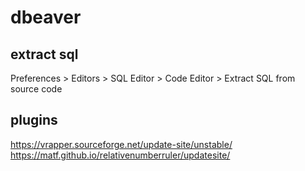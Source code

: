 # dbeaver
## extract sql
Preferences > Editors > SQL Editor > Code Editor > Extract SQL from source code
## plugins
https://vrapper.sourceforge.net/update-site/unstable/
https://matf.github.io/relativenumberruler/updatesite/
